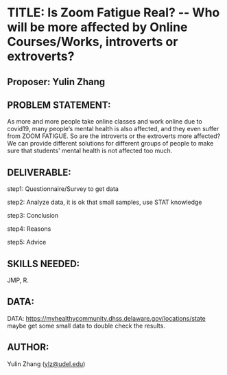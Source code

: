 # TITLE: Is Zoom Fatigue Real? -- Who will be more affected by Online Courses/Works, introverts or extroverts?

## Proposer: Yulin Zhang

## PROBLEM STATEMENT: 
As more and more people take online classes and work online due to covid19, many people’s mental health is also affected, and they even suffer from ZOOM FATIGUE. So are the introverts or the extroverts more affected?
We can provide different solutions for different groups of people to make sure that students' mental health is not affected too much.

## DELIVERABLE: 

step1: Questionnaire/Survey to get data

step2: Analyze data, it is ok that small samples, use STAT knowledge

step3: Conclusion

step4: Reasons

step5: Advice

## SKILLS NEEDED: 

JMP, R.

## DATA: 

DATA: https://myhealthycommunity.dhss.delaware.gov/locations/state
maybe get some small data to double check the results.

## AUTHOR: 
Yulin Zhang  (ylz@udel.edu)
